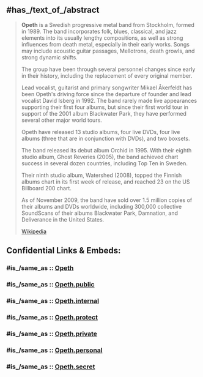
## #has_/text_of_/abstract 

> **Opeth** is a Swedish progressive metal band from Stockholm, formed in 1989. 
> The band incorporates folk, blues, classical, and jazz elements into its usually lengthy compositions, 
> as well as strong influences from death metal, especially in their early works. 
> Songs may include acoustic guitar passages, Mellotrons, death growls, and strong dynamic shifts. 
>
> The group have been through several personnel changes since early in their history, 
> including the replacement of every original member. 
> 
> Lead vocalist, guitarist and primary songwriter Mikael Åkerfeldt has been Opeth's driving force 
> since the departure of founder and lead vocalist David Isberg in 1992. 
> The band rarely made live appearances supporting their first four albums, 
> but since their first world tour in support of the 2001 album Blackwater Park, 
> they have performed several other major world tours. 
>
> Opeth have released 13 studio albums, four live DVDs, 
> four live albums (three that are in conjunction with DVDs), and two boxsets. 
> 
> The band released its debut album Orchid in 1995. 
> With their eighth studio album, Ghost Reveries (2005), 
> the band achieved chart success in several dozen countries, including Top Ten in Sweden. 
> 
> Their ninth studio album, Watershed (2008), topped the Finnish albums chart in its first week of release, 
> and reached 23 on the US Billboard 200 chart. 
> 
> As of November 2009, the band have sold over 1.5 million copies of their albums and DVDs worldwide, 
> including 300,000 collective SoundScans of their albums Blackwater Park, Damnation, 
> and Deliverance in the United States.
>
> [Wikipedia](https://en.wikipedia.org/wiki/Opeth)


## Confidential Links & Embeds: 

### #is_/same_as :: [Opeth](/_Standards/Society/Communication/Media/Music/Musician/Music~Band/Opeth.md) 

### #is_/same_as :: [Opeth.public](/_public/Society/Communication/Media/Music/Musician/Music~Band/Opeth.public.md) 

### #is_/same_as :: [Opeth.internal](/_internal/Society/Communication/Media/Music/Musician/Music~Band/Opeth.internal.md) 

### #is_/same_as :: [Opeth.protect](/_protect/Society/Communication/Media/Music/Musician/Music~Band/Opeth.protect.md) 

### #is_/same_as :: [Opeth.private](/_private/Society/Communication/Media/Music/Musician/Music~Band/Opeth.private.md) 

### #is_/same_as :: [Opeth.personal](/_personal/Society/Communication/Media/Music/Musician/Music~Band/Opeth.personal.md) 

### #is_/same_as :: [Opeth.secret](/_secret/Society/Communication/Media/Music/Musician/Music~Band/Opeth.secret.md)

